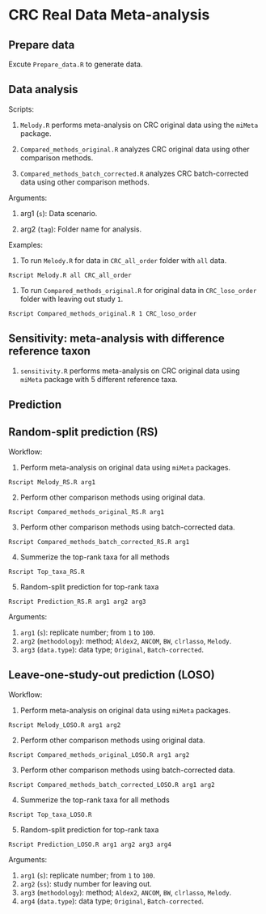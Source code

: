 # CRC Real Data Meta-analysis

## Prepare data

Excute `Prepare_data.R` to generate data.

## Data analysis

Scripts:

1. `Melody.R` performs meta-analysis on CRC original data using the `miMeta` package.

2. `Compared_methods_original.R` analyzes CRC original data using other comparison methods.

3. `Compared_methods_batch_corrected.R` analyzes CRC batch-corrected data using other comparison methods.

Arguments:

1. arg1 (`s`): Data scenario.

2. arg2 (`tag`): Folder name for analysis.

Examples: 

1. To run `Melody.R` for data in `CRC_all_order` folder with `all` data.
```console
Rscript Melody.R all CRC_all_order
```

1. To run `Compared_methods_original.R` for original data in `CRC_loso_order` folder with leaving out study `1`.
```console
Rscript Compared_methods_original.R 1 CRC_loso_order
```

## Sensitivity: meta-analysis with difference reference taxon

1. `sensitivity.R` performs meta-analysis on CRC original data using `miMeta` package with 5 different reference taxa.

## Prediction

## Random-split prediction (RS)
Workflow:
1. Perform meta-analysis on original data using `miMeta` packages.
```console
Rscript Melody_RS.R arg1
```

2. Perform other comparison methods using original data.
```console
Rscript Compared_methods_original_RS.R arg1
```

3. Perform other comparison methods using batch-corrected data.
```console
Rscript Compared_methods_batch_corrected_RS.R arg1
```

4. Summerize the top-rank taxa for all methods
```console
Rscript Top_taxa_RS.R
```

5. Random-split prediction for top-rank taxa
```console
Rscript Prediction_RS.R arg1 arg2 arg3
```
Arguments:
1. `arg1` (`s`): replicate number; from `1` to `100`.
2. `arg2` (`methodology`): method; `Aldex2`, `ANCOM`, `BW`, `clrlasso`, `Melody`.
3. `arg3` (`data.type`): data type; `Original`, `Batch-corrected`.

## Leave-one-study-out prediction (LOSO)
Workflow:
1. Perform meta-analysis on original data using `miMeta` packages.
```console
Rscript Melody_LOSO.R arg1 arg2
```

2. Perform other comparison methods using original data.
```console
Rscript Compared_methods_original_LOSO.R arg1 arg2
```

3. Perform other comparison methods using batch-corrected data.
```console
Rscript Compared_methods_batch_corrected_LOSO.R arg1 arg2
```

4. Summerize the top-rank taxa for all methods
```console
Rscript Top_taxa_LOSO.R
```

5. Random-split prediction for top-rank taxa
```console
Rscript Prediction_LOSO.R arg1 arg2 arg3 arg4
```
Arguments:
1. `arg1` (`s`): replicate number; from `1` to `100`.
2. `arg2` (`ss`): study number for leaving out.
3. `arg3` (`methodology`): method; `Aldex2`, `ANCOM`, `BW`, `clrlasso`, `Melody`.
4. `arg4` (`data.type`): data type; `Original`, `Batch-corrected`.
